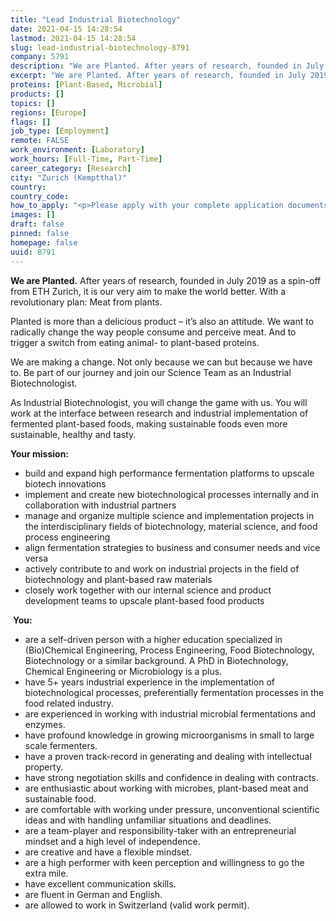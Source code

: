 ```yaml
---
title: "Lead Industrial Biotechnology"
date: 2021-04-15 14:28:54
lastmod: 2021-04-15 14:28:54
slug: lead-industrial-biotechnology-8791
company: 5791
description: "We are Planted. After years of research, founded in July 2019 as a spin-off from ETH Zurich, it is our very aim to make the world better. With a revolutionary plan: Meat from plants.Planted is more than a delicious product – it’s also an attitude. We want to radically change the way people consume and perceive meat. And to trigger a switch from eating animal- to plant-based proteins.We are making a change. Not only because we can but because we have to. Be part of our journey and join our Science Team as an Industrial Biotechnologist."
excerpt: "We are Planted. After years of research, founded in July 2019 as a spin-off from ETH Zurich, it is our very aim to make the world better. With a revolutionary plan: Meat from plants.Planted is more than a delicious product – it’s also an attitude. We want to radically change the way people consume and perceive meat. And to trigger a switch from eating animal- to plant-based proteins.We are making a change. Not only because we can but because we have to. Be part of our journey and join our Science Team as an Industrial Biotechnologist."
proteins: [Plant-Based, Microbial]
products: []
topics: []
regions: [Europe]
flags: []
job_type: [Employment]
remote: FALSE
work_environment: [Laboratory]
work_hours: [Full-Time, Part-Time]
career_category: [Research]
city: "Zurich (Kemptthal)"
country: 
country_code: 
how_to_apply: "<p>Please apply with your complete application documents. Valid work permit for Switzerland is mandatory.</p>"
images: []
draft: false
pinned: false
homepage: false
uuid: 8791
---
```

<p><strong>We are Planted.</strong> After years of research, founded in July 2019 as a spin-off from ETH Zurich, it is our very aim to make the world better. With a revolutionary plan: Meat from plants.</p>
<p>Planted is more than a delicious product – it’s also an attitude. We want to radically change the way people consume and perceive meat. And to trigger a switch from eating animal- to plant-based proteins.</p>
<p>We are making a change. Not only because we can but because we have to. Be part of our journey and join our Science Team as an Industrial Biotechnologist.</p>
<p>As Industrial Biotechnologist, you will change the game with us. You will work at the interface between research and industrial implementation of fermented plant-based foods, making sustainable foods even more sustainable, healthy and tasty. </p>
<p><strong>Your mission:</strong></p>
<ul>
<li>build and expand high performance fermentation platforms to upscale biotech innovations</li>
<li>implement and create new biotechnological processes internally and in collaboration with industrial partners</li>
<li>manage and organize multiple science and implementation projects in the interdisciplinary fields of biotechnology, material science, and food process engineering</li>
<li>align fermentation strategies to business and consumer needs and vice versa</li>
<li>actively contribute to and work on industrial projects in the field of biotechnology and plant-based raw materials</li>
<li>closely work together with our internal science and product development teams to upscale plant-based food products</li>
</ul>
<p> <strong>You:</strong></p>
<ul>
<li>are a self-driven person with a higher education specialized in (Bio)Chemical Engineering, Process Engineering, Food Biotechnology, Biotechnology or a similar background. A PhD in Biotechnology, Chemical Engineering or Microbiology is a plus.</li>
<li>have 5+ years industrial experience in the implementation of biotechnological processes, preferentially fermentation processes in the food related industry.</li>
<li>are experienced in working with industrial microbial fermentations and enzymes. </li>
<li>have profound knowledge in growing microorganisms in small to large scale fermenters.</li>
<li>have a proven track-record in generating and dealing with intellectual property.</li>
<li>have strong negotiation skills and confidence in dealing with contracts.</li>
<li>are enthusiastic about working with microbes, plant-based meat and sustainable food.</li>
<li>are comfortable with working under pressure, unconventional scientific ideas and with handling unfamiliar situations and deadlines.</li>
<li>are a team-player and responsibility-taker with an entrepreneurial mindset and a high level of independence.</li>
<li>are creative and have a flexible mindset.</li>
<li>are a high performer with keen perception and willingness to go the extra mile.</li>
<li>have excellent communication skills.</li>
<li>are fluent in German and English.</li>
<li>are allowed to work in Switzerland (valid work permit).</li>
</ul>
